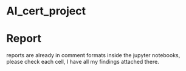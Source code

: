 # AI_cert_project

# Report

reports are already in comment formats inside the jupyter notebooks, please check each cell, I have all my findings attached there.